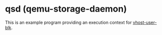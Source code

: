 # qsd (qemu-storage-daemon)

This is an example program providing an execution context for [vhost-user-blk](https://github.com/slp/vhost-user-blk).
